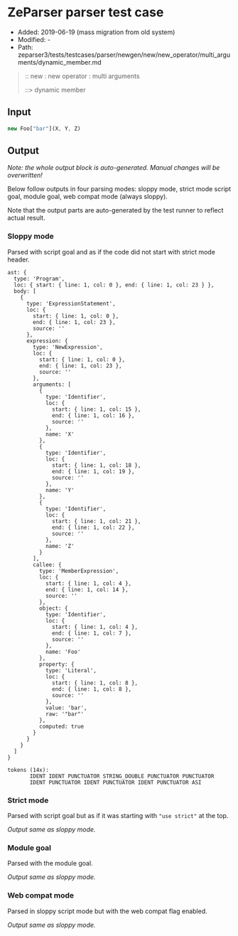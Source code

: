 # ZeParser parser test case

- Added: 2019-06-19 (mass migration from old system)
- Modified: -
- Path: zeparser3/tests/testcases/parser/newgen/new/new_operator/multi_arguments/dynamic_member.md

> :: new : new operator : multi arguments
>
> ::> dynamic member

## Input

`````js
new Foo["bar"](X, Y, Z)
`````

## Output

_Note: the whole output block is auto-generated. Manual changes will be overwritten!_

Below follow outputs in four parsing modes: sloppy mode, strict mode script goal, module goal, web compat mode (always sloppy).

Note that the output parts are auto-generated by the test runner to reflect actual result.

### Sloppy mode

Parsed with script goal and as if the code did not start with strict mode header.

`````
ast: {
  type: 'Program',
  loc: { start: { line: 1, col: 0 }, end: { line: 1, col: 23 } },
  body: [
    {
      type: 'ExpressionStatement',
      loc: {
        start: { line: 1, col: 0 },
        end: { line: 1, col: 23 },
        source: ''
      },
      expression: {
        type: 'NewExpression',
        loc: {
          start: { line: 1, col: 0 },
          end: { line: 1, col: 23 },
          source: ''
        },
        arguments: [
          {
            type: 'Identifier',
            loc: {
              start: { line: 1, col: 15 },
              end: { line: 1, col: 16 },
              source: ''
            },
            name: 'X'
          },
          {
            type: 'Identifier',
            loc: {
              start: { line: 1, col: 18 },
              end: { line: 1, col: 19 },
              source: ''
            },
            name: 'Y'
          },
          {
            type: 'Identifier',
            loc: {
              start: { line: 1, col: 21 },
              end: { line: 1, col: 22 },
              source: ''
            },
            name: 'Z'
          }
        ],
        callee: {
          type: 'MemberExpression',
          loc: {
            start: { line: 1, col: 4 },
            end: { line: 1, col: 14 },
            source: ''
          },
          object: {
            type: 'Identifier',
            loc: {
              start: { line: 1, col: 4 },
              end: { line: 1, col: 7 },
              source: ''
            },
            name: 'Foo'
          },
          property: {
            type: 'Literal',
            loc: {
              start: { line: 1, col: 8 },
              end: { line: 1, col: 8 },
              source: ''
            },
            value: 'bar',
            raw: '"bar"'
          },
          computed: true
        }
      }
    }
  ]
}

tokens (14x):
       IDENT IDENT PUNCTUATOR STRING_DOUBLE PUNCTUATOR PUNCTUATOR
       IDENT PUNCTUATOR IDENT PUNCTUATOR IDENT PUNCTUATOR ASI
`````

### Strict mode

Parsed with script goal but as if it was starting with `"use strict"` at the top.

_Output same as sloppy mode._

### Module goal

Parsed with the module goal.

_Output same as sloppy mode._

### Web compat mode

Parsed in sloppy script mode but with the web compat flag enabled.

_Output same as sloppy mode._
